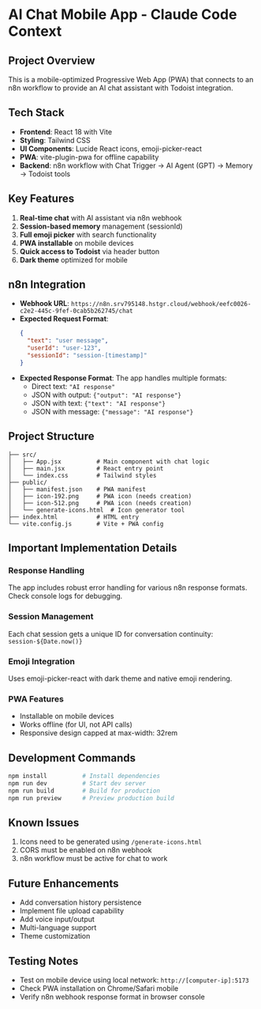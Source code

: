 # AI Chat Mobile App - Claude Code Context

## Project Overview
This is a mobile-optimized Progressive Web App (PWA) that connects to an n8n workflow to provide an AI chat assistant with Todoist integration.

## Tech Stack
- **Frontend**: React 18 with Vite
- **Styling**: Tailwind CSS
- **UI Components**: Lucide React icons, emoji-picker-react
- **PWA**: vite-plugin-pwa for offline capability
- **Backend**: n8n workflow with Chat Trigger → AI Agent (GPT) → Memory → Todoist tools

## Key Features
1. **Real-time chat** with AI assistant via n8n webhook
2. **Session-based memory** management (sessionId)
3. **Full emoji picker** with search functionality
4. **PWA installable** on mobile devices
5. **Quick access to Todoist** via header button
6. **Dark theme** optimized for mobile

## n8n Integration
- **Webhook URL**: `https://n8n.srv795148.hstgr.cloud/webhook/eefc0026-c2e2-445c-9fef-0cab5b262745/chat`
- **Expected Request Format**:
  ```json
  {
    "text": "user message",
    "userId": "user-123",
    "sessionId": "session-[timestamp]"
  }
  ```
- **Expected Response Format**: The app handles multiple formats:
  - Direct text: `"AI response"`
  - JSON with output: `{"output": "AI response"}`
  - JSON with text: `{"text": "AI response"}`
  - JSON with message: `{"message": "AI response"}`

## Project Structure
```
├── src/
│   ├── App.jsx          # Main component with chat logic
│   ├── main.jsx         # React entry point
│   └── index.css        # Tailwind styles
├── public/
│   ├── manifest.json    # PWA manifest
│   ├── icon-192.png     # PWA icon (needs creation)
│   ├── icon-512.png     # PWA icon (needs creation)
│   └── generate-icons.html  # Icon generator tool
├── index.html           # HTML entry
└── vite.config.js       # Vite + PWA config
```

## Important Implementation Details

### Response Handling
The app includes robust error handling for various n8n response formats. Check console logs for debugging.

### Session Management
Each chat session gets a unique ID for conversation continuity: `session-${Date.now()}`

### Emoji Integration
Uses emoji-picker-react with dark theme and native emoji rendering.

### PWA Features
- Installable on mobile devices
- Works offline (for UI, not API calls)
- Responsive design capped at max-width: 32rem

## Development Commands
```bash
npm install          # Install dependencies
npm run dev          # Start dev server
npm run build        # Build for production
npm run preview      # Preview production build
```

## Known Issues
1. Icons need to be generated using `/generate-icons.html`
2. CORS must be enabled on n8n webhook
3. n8n workflow must be active for chat to work

## Future Enhancements
- Add conversation history persistence
- Implement file upload capability
- Add voice input/output
- Multi-language support
- Theme customization

## Testing Notes
- Test on mobile device using local network: `http://[computer-ip]:5173`
- Check PWA installation on Chrome/Safari mobile
- Verify n8n webhook response format in browser console